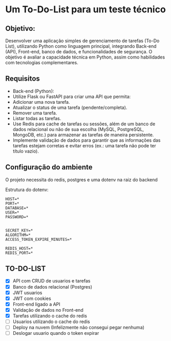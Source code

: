 # Um To-Do-List para um teste técnico

## Objetivo:

Desenvolver uma aplicação simples de gerenciamento de tarefas (To-Do List), utilizando Python como linguagem principal, integrando Back-end (API), Front-end, banco de dados, e funcionalidades de segurança. O objetivo é avaliar a capacidade técnica em Python, assim como habilidades com tecnologias complementares.

## Requisitos

- Back-end (Python):
- Utilize Flask ou FastAPI para criar uma API que permita:
- Adicionar uma nova tarefa.
- Atualizar o status de uma tarefa (pendente/completa).
- Remover uma tarefa.
- Listar todas as tarefas.
- Use Redis para cache de tarefas ou sessões, além de um banco de dados
relacional ou não de sua escolha (MySQL, PostgreSQL, MongoDB, etc.) para
armazenar as tarefas de maneira persistente.
- Implemente validação de dados para garantir que as informações das tarefas
estejam corretas e evitar erros (ex.: uma tarefa não pode ter título vazio).

## Configuração do ambiente

O projeto necessita do redis, postgres e uma dotenv na raiz do backend

Estrutura do dotenv:

```
HOST=*
PORT=*
DATABASE=*
USER=*
PASSWORD=*


SECRET_KEY=*
ALGORITHM=*
ACCESS_TOKEN_EXPIRE_MINUTES=*

REDIS_HOST=*
REDIS_PORT=*
```

## TO-DO-LIST
- [x] API com CRUD de usuarios e tarefas
- [x] Banco de dados relacional (Postgres)
- [x] JWT usuarios
- [x] JWT com cookies
- [x] Front-end ligado a API
- [x] Validação de dados no Front-end
- [x] Tarefas utilizando o cache do redis
- [ ] Usuarios utilizando o cache do redis
- [ ] Deploy na nuvem (Infelizmente não consegui pegar nenhuma)
- [ ] Deslogar usuario quando o token expirar
